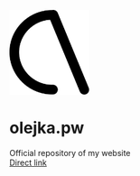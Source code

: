 <img height="150px" src="assets/icons/favB.svg" alt="Olejka logo"></img>
# olejka.pw
 Official repository of my website<br>
 <a href="https://olejka.pw/">Direct link</a>
